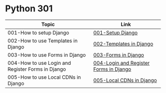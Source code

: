# Python 301

Topic | Link
------------ | -------------
001-How to setup Django | [001-Setup Django](https://github.com/naeemmohd/python/tree/master/Python%20301/001-SetupDjango)
002-How to use Templates in Django | [002-Templates in Django](https://github.com/naeemmohd/python/tree/master/Python%20301/002-DjangoTemplates)
003-How to use Forms in Django | [003-Forms in Django](https://github.com/naeemmohd/python/tree/master/Python%20301/003-DjangoForms)
004-How to use Login and Register Forms in Django | [004-Login and Register Forms in Django](https://github.com/naeemmohd/python/tree/master/Python%20301/004-DjangoForms-Login-n-Register)
005-How to use Local CDNs in Django | [005-Local CDNs in Django](https://github.com/naeemmohd/python/tree/master/Python%20301/005-DjangoForms-LocalCDNs)